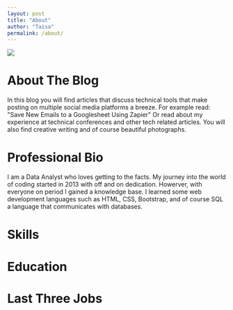 ```yaml
---
layout: post
title: "About"
author: "Taisa"
permalink: /about/
---
```


<img src="/20160624_123258.jpg" />

# About The Blog

In this blog you will find articles that discuss technical tools that make posting on multiple social media platforms a breeze. For example read: "Save New Emails to a Googlesheet Using Zapier" Or read about my experience at technical conferences and other tech related articles. You will also find creative writing and of course beautiful photographs. 

# Professional Bio

I am a Data Analyst who loves getting to the facts. My journey into the world of coding started in 2013 with off and on dedication. Howerver, with everyone on period I gained a knowledge base. I learned some web development languages such as HTML, CSS, Bootstrap, and of course SQL a language that communicates with databases.

# Skills

# Education

# Last Three Jobs

